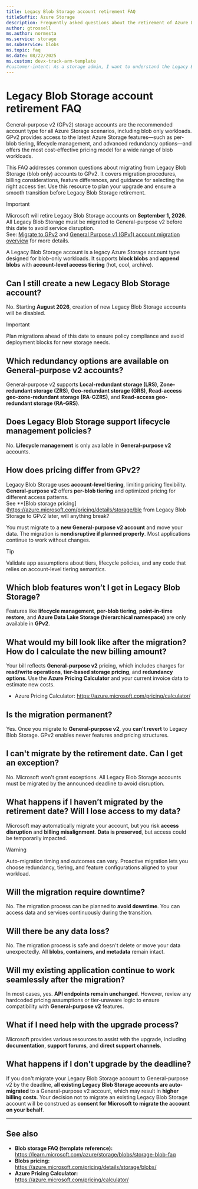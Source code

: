 ```yaml
---
title: Legacy Blob Storage account retirement FAQ
titleSuffix: Azure Storage
description: Frequently asked questions about the retirement of Azure Legacy Blob Storage (blob-only) accounts and migrating to General-purpose v2 (GPv2).
author: gtrossell
ms.author: normesta
ms.service: storage
ms.subservice: blobs
ms.topic: faq
ms.date: 08/22/2025
ms.custom: devx-track-arm-template
#customer-intent: As a storage admin, I want to understand the Legacy Blob Storage retirement so that I can prepare for a smooth migration to GPv2.
---
```


# Legacy Blob Storage account retirement FAQ

General-purpose v2 (GPv2) storage accounts are the recommended account type for all Azure Storage scenarios, including blob only workloads. GPv2 provides access to the latest Azure Storage features—such as per-blob tiering, lifecycle management, and advanced redundancy options—and offers the most cost-effective pricing model for a wide range of blob workloads.

This FAQ addresses common questions about migrating from Legacy Blob Storage (blob only) accounts to GPv2. It covers migration procedures, billing considerations, feature differences, and guidance for selecting the right access tier. Use this resource to plan your upgrade and ensure a smooth transition before Legacy Blob Storage retirement.

> [!IMPORTANT]
> Microsoft will retire Legacy Blob Storage accounts on **September 1, 2026**. All Legacy Blob Storage must be migrated to General-purpose v2 before this date to avoid service disruption.  
> See: [Migrate to GPv2](storage-account-upgrade.md) and [General Purpose v1 (GPv1) account migration overview](general-purpose-version-1-account-migration-overview.md) for more details.


A Legacy Blob Storage account is a legacy Azure Storage account type designed for blob-only workloads. It supports **block blobs** and **append blobs** with **account-level access tiering** (hot, cool, archive).

## Can I still create a new Legacy Blob Storage account?

No. Starting **August 2026**, creation of new Legacy Blob Storage accounts will be disabled.

> [!IMPORTANT]
> Plan migrations ahead of this date to ensure policy compliance and avoid deployment blocks for new storage needs.

## Which redundancy options are available on General-purpose v2 accounts?

General-purpose v2 supports **Local-redundant storage (LRS)**, **Zone-redundant storage (ZRS)**, **Geo-redundant storage (GRS)**, **Read-access geo-zone-redundant storage (RA-GZRS)**, and **Read-access geo-redundant storage (RA-GRS)**.

## Does Legacy Blob Storage support lifecycle management policies?

No. **Lifecycle management** is only available in **General-purpose v2** accounts.

## How does pricing differ from GPv2?

Legacy Blob Storage uses **account-level tiering**, limiting pricing flexibility. **General-purpose v2** offers **per-blob tiering** and optimized pricing for different access patterns.  
See **[Blob storage pricing](https://azure.microsoft.com/pricing/details/storage/ble from Legacy Blob Storage to GPv2 later, will anything break?

You must migrate to a **new General-purpose v2 account** and move your data. The migration is **nondisruptive if planned properly**. Most applications continue to work without changes.

> [!TIP]
> Validate app assumptions about tiers, lifecycle policies, and any code that relies on account-level tiering semantics.

## Which blob features won’t I get in Legacy Blob Storage?

Features like **lifecycle management**, **per-blob tiering**, **point-in-time restore**, and **Azure Data Lake Storage (hierarchical namespace)** are only available in **GPv2**.

## What would my bill look like after the migration? How do I calculate the new billing amount?

Your bill reflects **General-purpose v2** pricing, which includes charges for **read/write operations**, **tier-based storage pricing**, and **redundancy options**. Use the **Azure Pricing Calculator** and your current invoice data to estimate new costs.

- Azure Pricing Calculator: https://azure.microsoft.com/pricing/calculator/

## Is the migration permanent?

Yes. Once you migrate to **General-purpose v2**, you **can't revert** to Legacy Blob Storage. GPv2 enables newer features and pricing structures.

## I can't migrate by the retirement date. Can I get an exception?

No. Microsoft won't grant exceptions. All Legacy Blob Storage accounts must be migrated by the announced deadline to avoid disruption.

## What happens if I haven’t migrated by the retirement date? Will I lose access to my data?

Microsoft may automatically migrate your account, but you risk **access disruption** and **billing misalignment**. **Data is preserved**, but access could be temporarily impacted.

> [!WARNING]
> Auto-migration timing and outcomes can vary. Proactive migration lets you choose redundancy, tiering, and feature configurations aligned to your workload.

## Will the migration require downtime?

No. The migration process can be planned to **avoid downtime**. You can access data and services continuously during the transition.

## Will there be any data loss?

No. The migration process is safe and doesn't delete or move your data unexpectedly. All **blobs, containers, and metadata** remain intact.

## Will my existing application continue to work seamlessly after the migration?

In most cases, yes. **API endpoints remain unchanged**. However, review any hardcoded pricing assumptions or tier-unaware logic to ensure compatibility with **General-purpose v2** features.

## What if I need help with the upgrade process?

Microsoft provides various resources to assist with the upgrade, including **documentation**, **support forums**, and **direct support channels**.

## What happens if I don't upgrade by the deadline?

If you don't migrate your Legacy Blob Storage account to General-purpose v2 by the deadline, **all existing Legacy Blob Storage accounts are auto-migrated** to a General-purpose v2 account, which may result in **higher billing costs**. Your decision not to migrate an existing Legacy Blob Storage account will be construed as **consent for Microsoft to migrate the account on your behalf**.

---

## See also

- **Blob storage FAQ (template reference):** https://learn.microsoft.com/azure/storage/blobs/storage-blob-faq  
- **Blobs pricing:** https://azure.microsoft.com/pricing/details/storage/blobs/  
- **Azure Pricing Calculator:** https://azure.microsoft.com/pricing/calculator/
